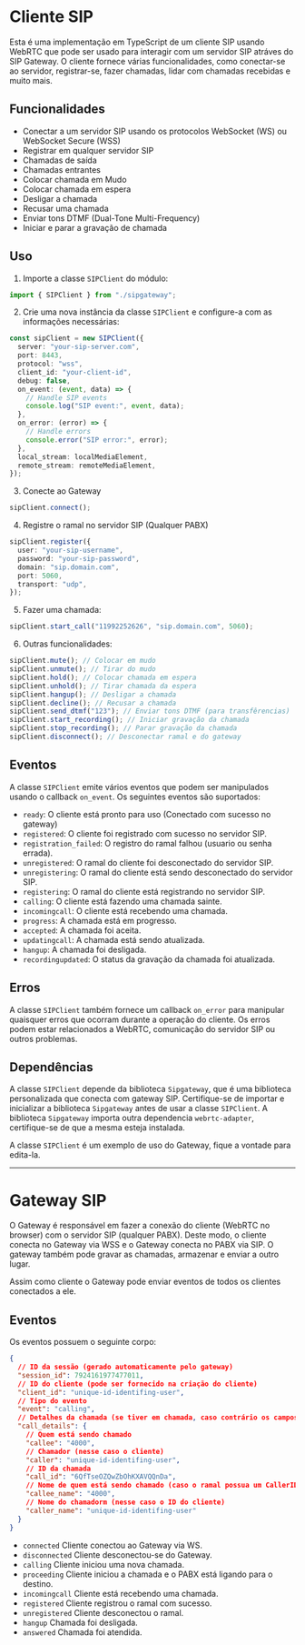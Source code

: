 # Cliente SIP

Esta é uma implementação em TypeScript de um cliente SIP usando WebRTC que pode ser usado para interagir com um servidor SIP atráves do SIP Gateway. O cliente fornece várias funcionalidades, como conectar-se ao servidor, registrar-se, fazer chamadas, lidar com chamadas recebidas e muito mais.

## Funcionalidades

- Conectar a um servidor SIP usando os protocolos WebSocket (WS) ou WebSocket Secure (WSS)
- Registrar em qualquer servidor SIP
- Chamadas de saída
- Chamadas entrantes
- Colocar chamada em Mudo
- Colocar chamada em espera
- Desligar a chamada
- Recusar uma chamada
- Enviar tons DTMF (Dual-Tone Multi-Frequency)
- Iniciar e parar a gravação de chamada

## Uso

1. Importe a classe `SIPClient` do módulo:

```typescript
import { SIPClient } from "./sipgateway";
```

2. Crie uma nova instância da classe `SIPClient` e configure-a com as informações necessárias:

```typescript
const sipClient = new SIPClient({
  server: "your-sip-server.com",
  port: 8443,
  protocol: "wss",
  client_id: "your-client-id",
  debug: false,
  on_event: (event, data) => {
    // Handle SIP events
    console.log("SIP event:", event, data);
  },
  on_error: (error) => {
    // Handle errors
    console.error("SIP error:", error);
  },
  local_stream: localMediaElement,
  remote_stream: remoteMediaElement,
});
```

3. Conecte ao Gateway

```typescript
sipClient.connect();
```

4. Registre o ramal no servidor SIP (Qualquer PABX)

```typescript
sipClient.register({
  user: "your-sip-username",
  password: "your-sip-password",
  domain: "sip.domain.com",
  port: 5060,
  transport: "udp",
});
```

5. Fazer uma chamada:

```typescript
sipClient.start_call("11992252626", "sip.domain.com", 5060);
```

6. Outras funcionalidades:

```typescript
sipClient.mute(); // Colocar em mudo
sipClient.unmute(); // Tirar do mudo
sipClient.hold(); // Colocar chamada em espera
sipClient.unhold(); // Tirar chamada da espera
sipClient.hangup(); // Desligar a chamada
sipClient.decline(); // Recusar a chamada
sipClient.send_dtmf("123"); // Enviar tons DTMF (para transfêrencias)
sipClient.start_recording(); // Iniciar gravação da chamada
sipClient.stop_recording(); // Parar gravação da chamada
sipClient.disconnect(); // Desconectar ramal e do gateway
```

## Eventos

A classe `SIPClient` emite vários eventos que podem ser manipulados usando o callback `on_event`. Os seguintes eventos são suportados:

- `ready`: O cliente está pronto para uso (Conectado com sucesso no gateway)
- `registered`: O cliente foi registrado com sucesso no servidor SIP.
- `registration_failed`: O registro do ramal falhou (usuario ou senha errada).
- `unregistered`: O ramal do cliente foi desconectado do servidor SIP.
- `unregistering`: O ramal do cliente está sendo desconectado do servidor SIP.
- `registering`: O ramal do cliente está registrando no servidor SIP.
- `calling`: O cliente está fazendo uma chamada sainte.
- `incomingcall`: O cliente está recebendo uma chamada.
- `progress`: A chamada está em progresso.
- `accepted`: A chamada foi aceita.
- `updatingcall`: A chamada está sendo atualizada.
- `hangup`: A chamada foi desligada.
- `recordingupdated`: O status da gravação da chamada foi atualizada.

## Erros

A classe `SIPClient` também fornece um callback `on_error` para manipular quaisquer erros que ocorram durante a operação do cliente. Os erros podem estar relacionados a WebRTC, comunicação do servidor SIP ou outros problemas.

## Dependências

A classe `SIPClient` depende da biblioteca `Sipgateway`, que é uma biblioteca personalizada que conecta com gateway SIP. Certifique-se de importar e inicializar a biblioteca `Sipgateway` antes de usar a classe `SIPClient`. A biblioteca `Sipgateway` importa outra dependencia `webrtc-adapter`, certifique-se de que a mesma esteja instalada.

A classe `SIPClient` é um exemplo de uso do Gateway, fique a vontade para edita-la.

---

# Gateway SIP

O Gateway é responsável em fazer a conexão do cliente (WebRTC no browser) com o servidor SIP (qualquer PABX). Deste modo, o cliente conecta no Gateway via WSS e o Gateway conecta no PABX via SIP. O gateway também pode gravar as chamadas, armazenar e enviar a outro lugar.

Assim como cliente o Gateway pode enviar eventos de todos os clientes conectados a ele.

## Eventos

Os eventos possuem o seguinte corpo:

```json
{
  // ID da sessão (gerado automaticamente pelo gateway)
  "session_id": 7924161977477011,
  // ID do cliente (pode ser fornecido na criação do cliente)
  "client_id": "unique-id-identifing-user",
  // Tipo do evento
  "event": "calling",
  // Detalhes da chamada (se tiver em chamada, caso contrário os campos ficarão como 'undefined')
  "call_details": {
    // Quem está sendo chamado
    "callee": "4000",
    // Chamador (nesse caso o cliente)
    "caller": "unique-id-identifing-user",
    // ID da chamada
    "call_id": "6QfTseOZQwZbOhKXAVQQnDa",
    // Nome de quem está sendo chamado (caso o ramal possua um CallerID)
    "callee_name": "4000",
    // Nome do chamadorm (nesse caso o ID do cliente)
    "caller_name": "unique-id-identifing-user"
  }
}
```

- `connected` Cliente conectou ao Gateway via WS.
- `disconnected` Cliente desconectou-se do Gateway.
- `calling` Cliente iniciou uma nova chamada.
- `proceeding` Cliente iniciou a chamada e o PABX está ligando para o destino.
- `incomingcall` Cliente está recebendo uma chamada.
- `registered` Cliente registrou o ramal com sucesso.
- `unregistered` Cliente desconectou o ramal.
- `hangup` Chamada foi desligada.
- `answered` Chamada foi atendida.
